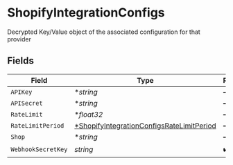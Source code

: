 # ShopifyIntegrationConfigs

Decrypted Key/Value object of the associated configuration for that provider


## Fields

| Field                                                                                                        | Type                                                                                                         | Required                                                                                                     | Description                                                                                                  |
| ------------------------------------------------------------------------------------------------------------ | ------------------------------------------------------------------------------------------------------------ | ------------------------------------------------------------------------------------------------------------ | ------------------------------------------------------------------------------------------------------------ |
| `APIKey`                                                                                                     | **string*                                                                                                    | :heavy_minus_sign:                                                                                           | N/A                                                                                                          |
| `APISecret`                                                                                                  | **string*                                                                                                    | :heavy_minus_sign:                                                                                           | N/A                                                                                                          |
| `RateLimit`                                                                                                  | **float32*                                                                                                   | :heavy_minus_sign:                                                                                           | N/A                                                                                                          |
| `RateLimitPeriod`                                                                                            | [*ShopifyIntegrationConfigsRateLimitPeriod](../../models/shared/shopifyintegrationconfigsratelimitperiod.md) | :heavy_minus_sign:                                                                                           | N/A                                                                                                          |
| `Shop`                                                                                                       | **string*                                                                                                    | :heavy_minus_sign:                                                                                           | N/A                                                                                                          |
| `WebhookSecretKey`                                                                                           | *string*                                                                                                     | :heavy_check_mark:                                                                                           | N/A                                                                                                          |
